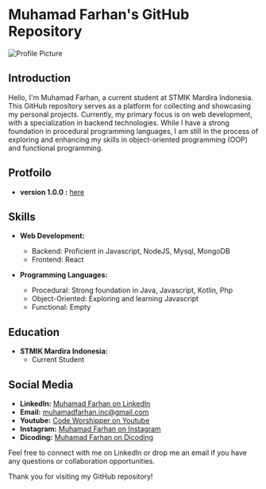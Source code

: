# Muhamad Farhan's GitHub Repository

![Profile Picture](https://mrglxor.netlify.app/images/about.png)

## Introduction

Hello, I'm Muhamad Farhan, a current student at STMIK Mardira Indonesia. This GitHub repository serves as a platform for collecting and showcasing my personal projects. Currently, my primary focus is on web development, with a specialization in backend technologies. While I have a strong foundation in procedural programming languages, I am still in the process of exploring and enhancing my skills in object-oriented programming (OOP) and functional programming.

## Protfoilo

- **version 1.0.0 :** [here](https://mrglxor.netlify.app/)

## Skills

- **Web Development:**

  - Backend: Proficient in Javascript, NodeJS, Mysql, MongoDB
  - Frontend: React

- **Programming Languages:**
  - Procedural: Strong foundation in Java, Javascript, Kotlin, Php
  - Object-Oriented: Exploring and learning Javascript
  - Functional: Empty

## Education

- **STMIK Mardira Indonesia:**
  - Current Student

## Social Media

- **LinkedIn:** [Muhamad Farhan on LinkedIn](https://www.linkedin.com/in/muhamadfarhaninc/)
- **Email:** muhamadfarhan.inc@gmail.com
- **Youtube:** [Code Worshipper on Youtube](https://www.youtube.com/@codeworshipper)
- **Instagram:** [Muhamad Farhan on Instagram](https://www.instagram.com/mrglxor/)
- **Dicoding:** [Muhamad Farhan on Dicoding](https://www.dicoding.com/users/muhamadfarhaninc/academies)

Feel free to connect with me on LinkedIn or drop me an email if you have any questions or collaboration opportunities.

Thank you for visiting my GitHub repository!
